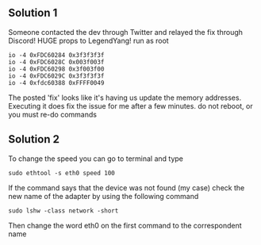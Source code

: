 ## Solution 1
Someone contacted the dev through Twitter and relayed the fix through Discord! HUGE props to LegendYang!
run as root
```
io -4 0xFDC60284 0x3f3f3f3f
io -4 0xFDC6028C 0x003f003f
io -4 0xFDC60298 0x3f003f00
io -4 0xFDC6029C 0x3f3f3f3f
io -4 0xfdc60388 0xFFFF0049
```
The posted 'fix' looks like it's having us update the memory addresses. Executing it does fix the issue for me after a few minutes.
do not reboot, or you must re-do commands

## Solution 2
To change the speed you can go to terminal and type 

`sudo ethtool -s eth0 speed 100`

If the command says that the device was not found (my case) check the new name of the adapter by using the following command

`sudo lshw -class network -short`

Then change the word eth0 on the first command to the correspondent name
